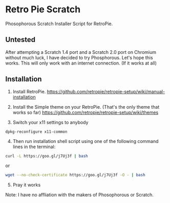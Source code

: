 # Retro Pie Scratch
Phosophorous Scratch Installer Script for RetroPie.
## Untested
After attempting a Scratch 1.4 port and a Scratch 2.0 port on Chromium without much luck, I have decided to try Phosphorous. Let's hope this works. This will only work with an internet connection. (If it works at all)

Installation
------------
1) Install RetroPie. https://github.com/retropie/retropie-setup/wiki/manual-installation

2) Install the Simple theme on your RetroPie. (That's the only theme that works so far)
 https://github.com/retropie/retropie-setup/wiki/themes
 
3) Switch your x11 settings to anybody
```
dpkg-reconfigure x11-common
```
4) Then run installation shell script using one of the following command lines in the terminal:

```sh
curl -L https://goo.gl/j7Uj3f | bash
```

or

```sh
wget --no-check-certificate https://goo.gl/j7Uj3f -O - | bash
```
5) Pray it works

Note: I have no affliation with the makers of Phosophorous or Scratch. 
